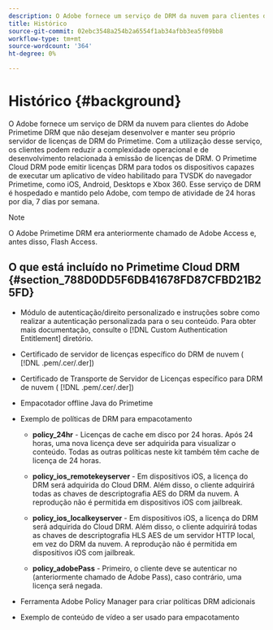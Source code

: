 ```yaml
---
description: O Adobe fornece um serviço de DRM da nuvem para clientes do Adobe Primetime DRM que não desejam desenvolver e manter seu próprio servidor de licenças de DRM do Primetime. Com a utilização desse serviço, os clientes podem reduzir a complexidade operacional e de desenvolvimento relacionada à emissão de licenças de DRM. O Primetime Cloud DRM pode emitir licenças DRM para todos os dispositivos capazes de executar um aplicativo de vídeo habilitado para TVSDK do navegador Primetime, como iOS, Android, Desktops e Xbox 360. Esse serviço de DRM é hospedado e mantido pelo Adobe, com tempo de atividade de 24 horas por dia, 7 dias por semana.
title: Histórico
source-git-commit: 02ebc3548a254b2a6554f1ab34afbb3ea5f09bb8
workflow-type: tm+mt
source-wordcount: '364'
ht-degree: 0%

---
```


# Histórico {#background}

O Adobe fornece um serviço de DRM da nuvem para clientes do Adobe Primetime DRM que não desejam desenvolver e manter seu próprio servidor de licenças de DRM do Primetime. Com a utilização desse serviço, os clientes podem reduzir a complexidade operacional e de desenvolvimento relacionada à emissão de licenças de DRM. O Primetime Cloud DRM pode emitir licenças DRM para todos os dispositivos capazes de executar um aplicativo de vídeo habilitado para TVSDK do navegador Primetime, como iOS, Android, Desktops e Xbox 360. Esse serviço de DRM é hospedado e mantido pelo Adobe, com tempo de atividade de 24 horas por dia, 7 dias por semana.

>[!NOTE]
>
>O Adobe Primetime DRM era anteriormente chamado de Adobe Access e, antes disso, Flash Access.

## O que está incluído no Primetime Cloud DRM {#section_788D0DD5F6DB41678FD87CFBD21B25FD}

* Módulo de autenticação/direito personalizado e instruções sobre como realizar a autenticação personalizada para o seu conteúdo. Para obter mais documentação, consulte o [!DNL Custom Authentication Entitlement] diretório.
* Certificado de servidor de licenças específico do DRM de nuvem ( [!DNL .pem/.cer/.der])

* Certificado de Transporte de Servidor de Licenças específico para DRM de nuvem ( [!DNL .pem/.cer/.der])

* Empacotador offline Java do Primetime
* Exemplo de políticas de DRM para empacotamento

   * **policy_24hr** - Licenças de cache em disco por 24 horas. Após 24 horas, uma nova licença deve ser adquirida para visualizar o conteúdo. Todas as outras políticas neste kit também têm cache de licença de 24 horas.
   * **policy_ios_remotekeyserver** - Em dispositivos iOS, a licença do DRM será adquirida do Cloud DRM. Além disso, o cliente adquirirá todas as chaves de descriptografia AES do DRM da nuvem. A reprodução não é permitida em dispositivos iOS com jailbreak.

   * **policy_ios_localkeyserver** - Em dispositivos iOS, a licença do DRM será adquirida do Cloud DRM. Além disso, o cliente adquirirá todas as chaves de descriptografia HLS AES de um servidor HTTP local, em vez do DRM da nuvem. A reprodução não é permitida em dispositivos iOS com jailbreak.

   * **policy_adobePass** - Primeiro, o cliente deve se autenticar no (anteriormente chamado de Adobe Pass), caso contrário, uma licença será negada.

* Ferramenta Adobe Policy Manager para criar políticas DRM adicionais
* Exemplo de conteúdo de vídeo a ser usado para empacotamento
